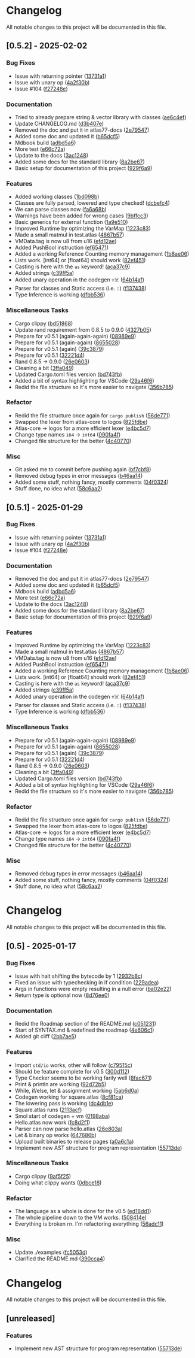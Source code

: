 # Changelog

All notable changes to this project will be documented in this file.

## [0.5.2] - 2025-02-02

### Bug Fixes

- Issue with returning pointer ([13731a1](https://github.com/atlas77-lang/Atlas77/commit/13731a1c9b93fbd314ac3d06345a644905a71408))
- Issue with unary op ([4a2f30b](https://github.com/atlas77-lang/Atlas77/commit/4a2f30b83ce254244fe85944bbf6c46a4479ee51))
- Issue #104 ([f27248e](https://github.com/atlas77-lang/Atlas77/commit/f27248e4ca877997c2f29145ecd524e4e594e5fd))

### Documentation

- Tried to already prepare string & vector library with classes ([ae6c4ef](https://github.com/atlas77-lang/Atlas77/commit/ae6c4ef1701578a13bfccd0ff84f95fddcf4a426))
- Update CHANGELOG.md ([d3b407e](https://github.com/atlas77-lang/Atlas77/commit/d3b407e40c41f7051b66491027e89e0bd68d553f))
- Removed the doc and put it in atlas77-docs ([2e79547](https://github.com/atlas77-lang/Atlas77/commit/2e7954737800eb6c714343670d93e595b47e048e))
- Added some doc and updated it ([b65dcf5](https://github.com/atlas77-lang/Atlas77/commit/b65dcf53bef943eff4cd212521641c6a963bbfb3))
- Mdbook build ([adbd5a6](https://github.com/atlas77-lang/Atlas77/commit/adbd5a67ade26f4796c5ee46a4788bea1672c979))
- More test ([e66c72a](https://github.com/atlas77-lang/Atlas77/commit/e66c72ad60accb03a4b31c6a36c805005d3c8fe4))
- Update to the docs ([3ac1248](https://github.com/atlas77-lang/Atlas77/commit/3ac12482e283eb77894b2c1d5989d163207ed8a3))
- Added some docs for the standard library ([8a2be67](https://github.com/atlas77-lang/Atlas77/commit/8a2be67d73e5edf63ccce99aecea55081df7cbc1))
- Basic setup for documentation of this project ([929f6a9](https://github.com/atlas77-lang/Atlas77/commit/929f6a94e15a424cb6f21f5bdb2b7b4a3661b90d))

### Features

- Added working classes ([1bd098b](https://github.com/atlas77-lang/Atlas77/commit/1bd098ba8c29337bb60da19e1587d775e74960c3))
- Classes are fully parsed, lowered and type checked! ([dcbefc4](https://github.com/atlas77-lang/Atlas77/commit/dcbefc4f764bb71a5910bf9ceae1b35c9a41dc69))
- We can parse classes now ([fa6a68b](https://github.com/atlas77-lang/Atlas77/commit/fa6a68b25ff2db779114c3699091999d19500dbe))
- Warnings have been added for wrong cases ([9bffcc3](https://github.com/atlas77-lang/Atlas77/commit/9bffcc3b87b025b4c5f817f39e574553637bf73c))
- Basic generics for external function ([1a9e510](https://github.com/atlas77-lang/Atlas77/commit/1a9e5107ecd40728468f677a6be3cc5792b5214d))
- Improved Runtime by optimizing the VarMap ([1223c83](https://github.com/atlas77-lang/Atlas77/commit/1223c838b0caa13dbafdea8d6d9fca74f67dbdfb))
- Made a small matmul in test.atlas ([4867b57](https://github.com/atlas77-lang/Atlas77/commit/4867b57507e8ba5012405fefaa7649c3da68b8c4))
- VMData.tag is now u8 from u16 ([efd12ae](https://github.com/atlas77-lang/Atlas77/commit/efd12ae966e61e1822571e2bd99ee6134fae892d))
- Added PushBool instruction ([ef65471](https://github.com/atlas77-lang/Atlas77/commit/ef65471e1c43155fb3e284a60a3b11c3a2be2d6c))
- Added a working Reference Counting memory management ([1b8ae06](https://github.com/atlas77-lang/Atlas77/commit/1b8ae06a67b9ffea1e6cd46c4464093948b998ee))
- Lists work. [int64] or [float64] should work ([82ef451](https://github.com/atlas77-lang/Atlas77/commit/82ef451ec87ae1cc332d5d5490eb9e43bc87327b))
- Casting is here with the `as` keyword! ([aca37c9](https://github.com/atlas77-lang/Atlas77/commit/aca37c90ea8c0a18e37be756a288cd7983e25968))
- Added strings ([c39ff5a](https://github.com/atlas77-lang/Atlas77/commit/c39ff5a3e95f5a3dbb7a8a3312f55f1d0df64749))
- Added unary operation in the codegen 💀☠️ ([64b14af](https://github.com/atlas77-lang/Atlas77/commit/64b14af56800e10e39c84cbefcd318bfa45042ec))
- Parser for classes and Static access (i.e. ::) ([f137438](https://github.com/atlas77-lang/Atlas77/commit/f137438c65f0e9fdf501d9a0b1fbfddb6e1579f7))
- Type Inference is working ([dfbb536](https://github.com/atlas77-lang/Atlas77/commit/dfbb536f004635e10b13bb99bf14ae9207aa28fd))

### Miscellaneous Tasks

- Cargo clippy ([bd51868](https://github.com/atlas77-lang/Atlas77/commit/bd5186852c8769c55d26e42f8f5d8dddd874239b))
- Update rand requirement from 0.8.5 to 0.9.0 ([4327b05](https://github.com/atlas77-lang/Atlas77/commit/4327b050002fc20cc86ef167ff80f8597eb66c65))
- Prepare for v0.5.1 (again-again-again) ([08989e9](https://github.com/atlas77-lang/Atlas77/commit/08989e96fe39aeb436ec8f367a070cf7234790e4))
- Prepare for v0.5.1 (again-again) ([8655028](https://github.com/atlas77-lang/Atlas77/commit/8655028cfd64957eb535c1dbfea67aff7818ae1a))
- Prepare for v0.5.1 (again) ([39c3879](https://github.com/atlas77-lang/Atlas77/commit/39c3879b162e2a85a89c7399b7954a01c86beeff))
- Prepare for v0.5.1 ([32221d4](https://github.com/atlas77-lang/Atlas77/commit/32221d4d556787915e0096d3e6e1cbb78d7d558b))
- Rand 0.8.5 -> 0.9.0 ([26e0603](https://github.com/atlas77-lang/Atlas77/commit/26e06038b77abb3478eb60d453c3aba7fb84be05))
- Cleaning a bit ([3ffa049](https://github.com/atlas77-lang/Atlas77/commit/3ffa0496c22c24ac2844c19c712354e6cb137d97))
- Updated Cargo.toml files version ([bd743fb](https://github.com/atlas77-lang/Atlas77/commit/bd743fb287ba7890b93e7fd1a20a0be039569855))
- Added a bit of syntax highlighting for VSCode ([29a46f6](https://github.com/atlas77-lang/Atlas77/commit/29a46f6c4bf84e0fa09d0b502803a1f614b28ca6))
- Redid the file structure so it's more easier to navigate ([356b785](https://github.com/atlas77-lang/Atlas77/commit/356b7857ea564ea02d0504e75d4dc317d8ab185e))

### Refactor

- Redid the file structure once again for `cargo publish` ([56de771](https://github.com/atlas77-lang/Atlas77/commit/56de77191a7172714eaac554158a08b3d73810cc))
- Swapped the lexer from atlas-core to logos ([825fdbe](https://github.com/atlas77-lang/Atlas77/commit/825fdbe06f7d4a557ffd6b65a1ca1ee5f0f58d6b))
- Atlas-core -> logos for a more efficient lexer ([e4bc5d7](https://github.com/atlas77-lang/Atlas77/commit/e4bc5d7f543b7dc502b7a25ab6059a58932ea20d))
- Change type names `i64` -> `int64` ([090fa4f](https://github.com/atlas77-lang/Atlas77/commit/090fa4fe1119b3473f1132f4a9d6dcf1e2fc69fd))
- Changed file structure for the better ([4c40770](https://github.com/atlas77-lang/Atlas77/commit/4c407708930a9a8ce53994d64a2cb92215095aa4))

### Misc

- Git asked me to commit before pushing again ([bf7cbf8](https://github.com/atlas77-lang/Atlas77/commit/bf7cbf8a7fcdc871dfdf20f8851df32af09c10cc))
- Removed debug types in error messages ([b46aa14](https://github.com/atlas77-lang/Atlas77/commit/b46aa143efbb29ef365b9aad7c41abcd7685f657))
- Added some stuff, nothing fancy, mostly comments ([04f0324](https://github.com/atlas77-lang/Atlas77/commit/04f03247a5987469b3f9eee0c5fead172fa8b136))
- Stuff done, no idea what ([58c6aa2](https://github.com/atlas77-lang/Atlas77/commit/58c6aa20b405bb4c3421198c265687e4ec1aee06))

## [0.5.1] - 2025-01-29

### Bug Fixes

- Issue with returning pointer ([13731a1](https://github.com/atlas77-lang/Atlas77/commit/13731a1c9b93fbd314ac3d06345a644905a71408))
- Issue with unary op ([4a2f30b](https://github.com/atlas77-lang/Atlas77/commit/4a2f30b83ce254244fe85944bbf6c46a4479ee51))
- Issue #104 ([f27248e](https://github.com/atlas77-lang/Atlas77/commit/f27248e4ca877997c2f29145ecd524e4e594e5fd))

### Documentation

- Removed the doc and put it in atlas77-docs ([2e79547](https://github.com/atlas77-lang/Atlas77/commit/2e7954737800eb6c714343670d93e595b47e048e))
- Added some doc and updated it ([b65dcf5](https://github.com/atlas77-lang/Atlas77/commit/b65dcf53bef943eff4cd212521641c6a963bbfb3))
- Mdbook build ([adbd5a6](https://github.com/atlas77-lang/Atlas77/commit/adbd5a67ade26f4796c5ee46a4788bea1672c979))
- More test ([e66c72a](https://github.com/atlas77-lang/Atlas77/commit/e66c72ad60accb03a4b31c6a36c805005d3c8fe4))
- Update to the docs ([3ac1248](https://github.com/atlas77-lang/Atlas77/commit/3ac12482e283eb77894b2c1d5989d163207ed8a3))
- Added some docs for the standard library ([8a2be67](https://github.com/atlas77-lang/Atlas77/commit/8a2be67d73e5edf63ccce99aecea55081df7cbc1))
- Basic setup for documentation of this project ([929f6a9](https://github.com/atlas77-lang/Atlas77/commit/929f6a94e15a424cb6f21f5bdb2b7b4a3661b90d))

### Features

- Improved Runtime by optimizing the VarMap ([1223c83](https://github.com/atlas77-lang/Atlas77/commit/1223c838b0caa13dbafdea8d6d9fca74f67dbdfb))
- Made a small matmul in test.atlas ([4867b57](https://github.com/atlas77-lang/Atlas77/commit/4867b57507e8ba5012405fefaa7649c3da68b8c4))
- VMData.tag is now u8 from u16 ([efd12ae](https://github.com/atlas77-lang/Atlas77/commit/efd12ae966e61e1822571e2bd99ee6134fae892d))
- Added PushBool instruction ([ef65471](https://github.com/atlas77-lang/Atlas77/commit/ef65471e1c43155fb3e284a60a3b11c3a2be2d6c))
- Added a working Reference Counting memory management ([1b8ae06](https://github.com/atlas77-lang/Atlas77/commit/1b8ae06a67b9ffea1e6cd46c4464093948b998ee))
- Lists work. [int64] or [float64] should work ([82ef451](https://github.com/atlas77-lang/Atlas77/commit/82ef451ec87ae1cc332d5d5490eb9e43bc87327b))
- Casting is here with the `as` keyword! ([aca37c9](https://github.com/atlas77-lang/Atlas77/commit/aca37c90ea8c0a18e37be756a288cd7983e25968))
- Added strings ([c39ff5a](https://github.com/atlas77-lang/Atlas77/commit/c39ff5a3e95f5a3dbb7a8a3312f55f1d0df64749))
- Added unary operation in the codegen 💀☠️ ([64b14af](https://github.com/atlas77-lang/Atlas77/commit/64b14af56800e10e39c84cbefcd318bfa45042ec))
- Parser for classes and Static access (i.e. ::) ([f137438](https://github.com/atlas77-lang/Atlas77/commit/f137438c65f0e9fdf501d9a0b1fbfddb6e1579f7))
- Type Inference is working ([dfbb536](https://github.com/atlas77-lang/Atlas77/commit/dfbb536f004635e10b13bb99bf14ae9207aa28fd))

### Miscellaneous Tasks

- Prepare for v0.5.1 (again-again-again) ([08989e9](https://github.com/atlas77-lang/Atlas77/commit/08989e96fe39aeb436ec8f367a070cf7234790e4))
- Prepare for v0.5.1 (again-again) ([8655028](https://github.com/atlas77-lang/Atlas77/commit/8655028cfd64957eb535c1dbfea67aff7818ae1a))
- Prepare for v0.5.1 (again) ([39c3879](https://github.com/atlas77-lang/Atlas77/commit/39c3879b162e2a85a89c7399b7954a01c86beeff))
- Prepare for v0.5.1 ([32221d4](https://github.com/atlas77-lang/Atlas77/commit/32221d4d556787915e0096d3e6e1cbb78d7d558b))
- Rand 0.8.5 -> 0.9.0 ([26e0603](https://github.com/atlas77-lang/Atlas77/commit/26e06038b77abb3478eb60d453c3aba7fb84be05))
- Cleaning a bit ([3ffa049](https://github.com/atlas77-lang/Atlas77/commit/3ffa0496c22c24ac2844c19c712354e6cb137d97))
- Updated Cargo.toml files version ([bd743fb](https://github.com/atlas77-lang/Atlas77/commit/bd743fb287ba7890b93e7fd1a20a0be039569855))
- Added a bit of syntax highlighting for VSCode ([29a46f6](https://github.com/atlas77-lang/Atlas77/commit/29a46f6c4bf84e0fa09d0b502803a1f614b28ca6))
- Redid the file structure so it's more easier to navigate ([356b785](https://github.com/atlas77-lang/Atlas77/commit/356b7857ea564ea02d0504e75d4dc317d8ab185e))

### Refactor

- Redid the file structure once again for `cargo publish` ([56de771](https://github.com/atlas77-lang/Atlas77/commit/56de77191a7172714eaac554158a08b3d73810cc))
- Swapped the lexer from atlas-core to logos ([825fdbe](https://github.com/atlas77-lang/Atlas77/commit/825fdbe06f7d4a557ffd6b65a1ca1ee5f0f58d6b))
- Atlas-core -> logos for a more efficient lexer ([e4bc5d7](https://github.com/atlas77-lang/Atlas77/commit/e4bc5d7f543b7dc502b7a25ab6059a58932ea20d))
- Change type names `i64` -> `int64` ([090fa4f](https://github.com/atlas77-lang/Atlas77/commit/090fa4fe1119b3473f1132f4a9d6dcf1e2fc69fd))
- Changed file structure for the better ([4c40770](https://github.com/atlas77-lang/Atlas77/commit/4c407708930a9a8ce53994d64a2cb92215095aa4))

### Misc

- Removed debug types in error messages ([b46aa14](https://github.com/atlas77-lang/Atlas77/commit/b46aa143efbb29ef365b9aad7c41abcd7685f657))
- Added some stuff, nothing fancy, mostly comments ([04f0324](https://github.com/atlas77-lang/Atlas77/commit/04f03247a5987469b3f9eee0c5fead172fa8b136))
- Stuff done, no idea what ([58c6aa2](https://github.com/atlas77-lang/Atlas77/commit/58c6aa20b405bb4c3421198c265687e4ec1aee06))

# Changelog

All notable changes to this project will be documented in this file.

## [0.5] - 2025-01-17

### Bug Fixes

- Issue with halt shifting the bytecode by 1 ([2932b8c](https://github.com/atlas77-lang/Atlas77/commit/2932b8cfe1f0989e9abebe21acbe09ac2a12df9e))
- Fixed an issue with typechecking in if condition ([229adea](https://github.com/atlas77-lang/Atlas77/commit/229adeac86c3832c7714242808655b3c8187f96e))
- Args in functions were empty resulting in a null error ([ba02e22](https://github.com/atlas77-lang/Atlas77/commit/ba02e22341d6e4140d91a91e7abd3791cdd832a3))
- Return type is optional now ([8d76ee0](https://github.com/atlas77-lang/Atlas77/commit/8d76ee0aabbe1c47fc5cda0e74f742b5f82289a3))

### Documentation

- Redid the Roadmap section of the README.md ([c051231](https://github.com/atlas77-lang/Atlas77/commit/c051231a544e35edf69dc0daefa160a791f92e60))
- Start of SYNTAX.md & redefined the roadmap ([4e606c1](https://github.com/atlas77-lang/Atlas77/commit/4e606c10a2e9139b0303067688e0399ae3e87afe))
- Added git cliff ([2bb7ae5](https://github.com/atlas77-lang/Atlas77/commit/2bb7ae552505170832ccbb24b1415f44eab355e7))

### Features

- Import `std/io` works, other will follow ([c79515c](https://github.com/atlas77-lang/Atlas77/commit/c79515c11949fc3a756ebb7dd1cca9c047bc2df2))
- Should be feature complete for v0.5 ([300d112](https://github.com/atlas77-lang/Atlas77/commit/300d1129fbe96492a8ed3f20f1018ec36b080acc))
- Type Checker seems to be working farily well ([8fac671](https://github.com/atlas77-lang/Atlas77/commit/8fac671ed3831ebcb75ba2f4bd3874982f3d670a))
- Print & println are working ([92d72b5](https://github.com/atlas77-lang/Atlas77/commit/92d72b53567c7e6de84ed5eac137e9551175d423))
- While, if/else, let & assignment working ([5ab6d0a](https://github.com/atlas77-lang/Atlas77/commit/5ab6d0a24c16ce121c0ba65bb9f5df66179e990c))
- Codegen working for square.atlas ([8cf81ca](https://github.com/atlas77-lang/Atlas77/commit/8cf81ca25a004b88a9459edff90d65daca160d9a))
- The lowering pass is working ([dc4db1e](https://github.com/atlas77-lang/Atlas77/commit/dc4db1e4e6e1fb681628535b3fa005041963b913))
- Square.atlas runs ([2113acf](https://github.com/atlas77-lang/Atlas77/commit/2113acffc5318f188ae19d321da2e6dd76e6db11))
- Smol start of codegen + vm ([0198aba](https://github.com/atlas77-lang/Atlas77/commit/0198abaf8b1a709db1a56af4097f7227482751e2))
- Hello.atlas now work ([fc8d2f1](https://github.com/atlas77-lang/Atlas77/commit/fc8d2f18b856080db9d24b18407fc4f9a9ddbe77))
- Parser can now parse hello.atlas ([26e803a](https://github.com/atlas77-lang/Atlas77/commit/26e803a088abea86d9bf3078b8b52395f3006eb2))
- Let & binary op works ([647686b](https://github.com/atlas77-lang/Atlas77/commit/647686b1bf077193abe0125a1b836aaa11f1ed64))
- Upload built binaries to release pages ([a0a6c1a](https://github.com/atlas77-lang/Atlas77/commit/a0a6c1afa0f850b2ece63ced244fee510218e021))
- Implement new AST structure for program representation ([55713de](https://github.com/atlas77-lang/Atlas77/commit/55713de10e0a2a21185739570416c62b456461c2))

### Miscellaneous Tasks

- Cargo clippy ([9af5f25](https://github.com/atlas77-lang/Atlas77/commit/9af5f258eeafe2a38e0c0d5b9f4c9e35266b67dc))
- Doing what clippy wants ([0dbce18](https://github.com/atlas77-lang/Atlas77/commit/0dbce182cb37dec1d818aefb275a49070e9d4813))

### Refactor

- The language as a whole is done for the v0.5 ([ed16dd1](https://github.com/atlas77-lang/Atlas77/commit/ed16dd1fab49a314a21171e88863d5d2ca890643))
- The whole pipeline down to the VM works. ([508414e](https://github.com/atlas77-lang/Atlas77/commit/508414ec66d610c570e14b54483c63a5f94d9c7c))
- Everything is broken rn. I'm refactoring everything ([56adc11](https://github.com/atlas77-lang/Atlas77/commit/56adc11633cd5c75c192bce94262bdb811323f99))

### Misc

- Update ./examples ([fc5053d](https://github.com/atlas77-lang/Atlas77/commit/fc5053d37ff7a097aed4cf9426684711691620d4))
- Clarified the README.md ([390cca4](https://github.com/atlas77-lang/Atlas77/commit/390cca4e2ed8896a6f668497289f2a019defdd62))

# Changelog

All notable changes to this project will be documented in this file.

## [unreleased]

### Features

- Implement new AST structure for program representation ([55713de](https://github.com/atlas77-lang/Atlas77/commit/55713de10e0a2a21185739570416c62b456461c2))

